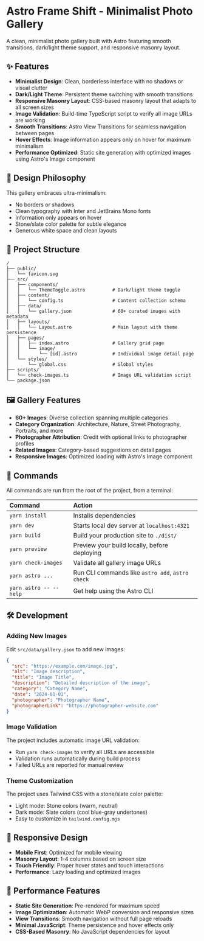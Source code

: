 # Astro Frame Shift - Minimalist Photo Gallery

A clean, minimalist photo gallery built with Astro featuring smooth transitions, dark/light theme support, and responsive masonry layout.

## ✨ Features

- **Minimalist Design**: Clean, borderless interface with no shadows or visual clutter
- **Dark/Light Theme**: Persistent theme switching with smooth transitions
- **Responsive Masonry Layout**: CSS-based masonry layout that adapts to all screen sizes
- **Image Validation**: Build-time TypeScript script to verify all image URLs are working
- **Smooth Transitions**: Astro View Transitions for seamless navigation between pages
- **Hover Effects**: Image information appears only on hover for maximum minimalism
- **Performance Optimized**: Static site generation with optimized images using Astro's Image component

## 🎨 Design Philosophy

This gallery embraces ultra-minimalism:

- No borders or shadows
- Clean typography with Inter and JetBrains Mono fonts
- Information only appears on hover
- Stone/slate color palette for subtle elegance
- Generous white space and clean layouts

## 🚀 Project Structure

```text
/
├── public/
│   └── favicon.svg
├── src/
│   ├── components/
│   │   └── ThemeToggle.astro          # Dark/light theme toggle
│   ├── content/
│   │   └── config.ts                  # Content collection schema
│   ├── data/
│   │   └── gallery.json               # 60+ curated images with metadata
│   ├── layouts/
│   │   └── Layout.astro               # Main layout with theme persistence
│   ├── pages/
│   │   ├── index.astro                # Gallery grid page
│   │   └── image/
│   │       └── [id].astro             # Individual image detail page
│   └── styles/
│       └── global.css                 # Global styles
├── scripts/
│   └── check-images.ts                # Image URL validation script
└── package.json
```

## 🖼️ Gallery Features

- **60+ Images**: Diverse collection spanning multiple categories
- **Category Organization**: Architecture, Nature, Street Photography, Portraits, and more
- **Photographer Attribution**: Credit with optional links to photographer profiles
- **Related Images**: Category-based suggestions on detail pages
- **Responsive Images**: Optimized loading with Astro's Image component

## 🧞 Commands

All commands are run from the root of the project, from a terminal:

| Command                | Action                                           |
| :--------------------- | :----------------------------------------------- |
| `yarn install`         | Installs dependencies                            |
| `yarn dev`             | Starts local dev server at `localhost:4321`      |
| `yarn build`           | Build your production site to `./dist/`          |
| `yarn preview`         | Preview your build locally, before deploying     |
| `yarn check-images`    | Validate all gallery image URLs                  |
| `yarn astro ...`       | Run CLI commands like `astro add`, `astro check` |
| `yarn astro -- --help` | Get help using the Astro CLI                     |

## 🛠️ Development

### Adding New Images

Edit `src/data/gallery.json` to add new images:

```json
{
  "src": "https://example.com/image.jpg",
  "alt": "Image description",
  "title": "Image Title",
  "description": "Detailed description of the image",
  "category": "Category Name",
  "date": "2024-01-01",
  "photographer": "Photographer Name",
  "photographerLink": "https://photographer-website.com"
}
```

### Image Validation

The project includes automatic image URL validation:

- Run `yarn check-images` to verify all URLs are accessible
- Validation runs automatically during build process
- Failed URLs are reported for manual review

### Theme Customization

The project uses Tailwind CSS with a stone/slate color palette:

- Light mode: Stone colors (warm, neutral)
- Dark mode: Slate colors (cool blue-gray undertones)
- Easy to customize in `tailwind.config.mjs`

## 📱 Responsive Design

- **Mobile First**: Optimized for mobile viewing
- **Masonry Layout**: 1-4 columns based on screen size
- **Touch Friendly**: Proper hover states and touch interactions
- **Performance**: Lazy loading and optimized images

## 🎯 Performance Features

- **Static Site Generation**: Pre-rendered for maximum speed
- **Image Optimization**: Automatic WebP conversion and responsive sizes
- **View Transitions**: Smooth navigation without full page reloads
- **Minimal JavaScript**: Theme persistence and hover effects only
- **CSS-Based Masonry**: No JavaScript dependencies for layout
